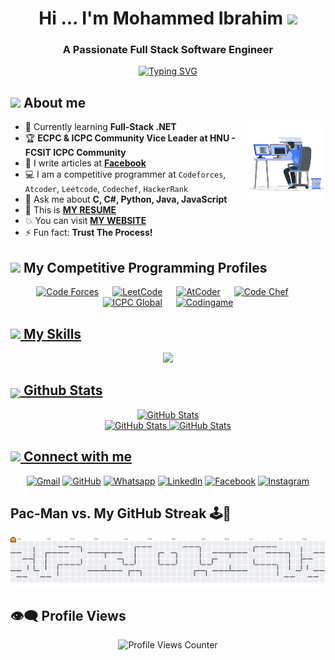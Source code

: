 
<h1 align="center">Hi ... I'm Mohammed Ibrahim <img src="https://media.giphy.com/media/hvRJCLFzcasrR4ia7z/giphy.gif" width="3%"> </h1>
<h3 align="center">A Passionate Full Stack Software Engineer</h3>

<p align="center">
  <a href="https://git.io/typing-svg"><img src="https://readme-typing-svg.demolab.com?font=Nunito&weight=700&size=24&pause=1000&color=24DF0F&center=true&vCenter=true&width=435&lines=Full+Stack+Software+Engineer;Competitive+Programmer" alt="Typing SVG" /></a>
</p>


## <img src = "https://i.pinimg.com/originals/3f/7e/4e/3f7e4eff7c96e9fe4b8b4b1ff3f7bdb5.gif" width = 6.5%> About me

<img align="right" src="https://github.com/Mohamediibra7im/Mohamediibra7im/blob/main/images/Right_Side.gif?raw=true" width=25%>

- 🌱 Currently learning **Full-Stack .NET**
- 🏆 **ECPC & ICPC Community Vice Leader at HNU - FCSIT ICPC Community**
- 📝 I write articles at **[Facebook](https://www.facebook.com/Mo7ammed.Ibra7im.11)**
- :computer: I am a competitive programmer at `Codeforces`, `Atcoder`, `Leetcode`, `Codechef`, `HackerRank`
- 💬 Ask me about **C, C#, Python, Java, JavaScript**
- :thinking: This is **[MY RESUME](https://drive.google.com/file/d/1HyKzZwqvfWgyLHMubHvLDQfktLrlwnEa/view)**
- :boom: You can visit **[MY WEBSITE](https://mohamed-ibrahim-omar.vercel.app/)**
- ⚡ Fun fact: **Trust The Process!**


## <img src="https://media4.giphy.com/media/dMLmQfCO7lCA2gX3tw/giphy.gif?cid=ecf05e47ak6mwfu812269zzr8ydv529109qzpb8rszwnja9e&rid=giphy.gif&ct=s" width=10%> My Competitive Programming Profiles

<div align="center" width=100%>
  <a href="https://codeforces.com/profile/MIDORIYA_"><img src="https://img.icons8.com/external-tal-revivo-shadow-tal-revivo/50/000000/external-codeforces-programming-competitions-and-contests-programming-community-logo-shadow-tal-revivo.png" alt="Code Forces" width=6%/></a>
	  &emsp; 
	<a href="https://leetcode.com/u/mid0riya"><img src="https://img.icons8.com/external-tal-revivo-shadow-tal-revivo/50/000000/external-level-up-your-coding-skills-and-quickly-land-a-job-logo-shadow-tal-revivo.png" alt="LeetCode" width=%6/></a>
	  &emsp; 
	<a href="[https://atcoder.jp/users/ahmed_7oSkaa](https://atcoder.jp/users/Midoriya_Izuku)"><img src="https://i.ibb.co/Q9WSjDB/logo.png" alt="AtCoder" width=6%/></a>
	  &emsp; 
	<a href="https://www.codechef.com/users/mid0riya"><img src="https://img.icons8.com/color/50/000000/codechef.png" alt="Code Chef" width=6%/></a>
	  &emsp; 
	<a href="https://icpc.global/ICPCID/JB9H3C1Y3BTD"><img src="https://i.ibb.co/6J0r7rW/Daco-5610880.png" alt="ICPC Global" width=6% /></a>     
	  &emsp; 
	<a href="https://www.codingame.com/profile/ce98605c4593d1a5ca44cc5108652c645741066" ><img src="https://i.ibb.co/1MRppTC/codingame-1.png" alt="Codingame" width=20%>
</div>

## <img src="https://media2.giphy.com/media/QssGEmpkyEOhBCb7e1/giphy.gif?cid=ecf05e47a0n3gi1bfqntqmob8g9aid1oyj2wr3ds3mg700bl&rid=giphy.gif" width ="3%"> My Skills

<p align="center">
  <img src="https://skillicons.dev/icons?i=c,cpp,cs,python,java,js,ts,html,css,sass,django,dotnet,nodejs,nextjs,go,react,vite,vercel,tailwind,bootstrap,md,vim,sqlite,postgres,mysql,mongodb,git,github,linux,ubuntu,debian,vscode,pycharm,sublime,clion,notion,obsidian,postman" />
</p>

## <img src="https://media1.giphy.com/media/v1.Y2lkPTc5MGI3NjExYzFhYzJkMmQ2MWQ3ZGY3MDhjZTE3MDI2Mzk3NzE1OWQyZTRlMmYwMCZjdD1z/iY8CRBdQXODJSCERIr/giphy.gif" width=5% valign="bottom"> Github Stats


<p align="center">
  <img src="https://github-readme-stats.vercel.app/api?username=Mohamediibra7im&show_icons=true&theme=dark&include_all_commits=true&count_private=false" alt="GitHub Stats" width="55%"/><br>
  <img src="https://nirzak-streak-stats.vercel.app/?user=Mohamediibra7im&theme=dark&hide_border=false" alt="GitHub Stats" width="50%"/>
  <img src="https://github-readme-stats.vercel.app/api/top-langs/?username=Mohamediibra7im&theme=dark&hide_border=false&include_all_commits=true&count_private=false&layout=compact" alt="GitHub Stats" width="36%" />
</p>


## <img src="https://github.com/7oSkaaa/7oSkaaa/blob/main/Images/Connect-with-me.gif?raw=true" width="10%"> Connect with me
<p align="center">
	<a href="mailto:mohammed.iibrahim.omar@gmail.com"><img img src="https://img.shields.io/badge/gmail-%23EA4335.svg?style=plastic&logo=gmail&logoColor=white" alt="Gmail"/></a>
	<a href="https://github.com/Mohamediibra7im"><img src="https://img.shields.io/badge/github-%23181717.svg?style=plastic&logo=github&logoColor=white" alt="GitHub"/></a>
	<a href="https://wa.me/0201101873008"><img src="https://img.shields.io/badge/whatsapp-%2325D366.svg?style=plastic&logo=whatsapp&logoColor=white" alt="Whatsapp"/></a>
	<a href="https://www.linkedin.com/in/mohammed-ibra7im"><img src="https://img.shields.io/badge/linkedin-%230A66C2.svg?style=plastic&logo=linkedin&logoColor=white" alt="LinkedIn"/></a>
	<a href="https://www.facebook.com/Mo7ammed.Ibra7im.11"><img src="https://img.shields.io/badge/facebook-%231877F2.svg?style=plastic&logo=facebook&logoColor=white" alt="Facebook"/></a>
	<a href="https://www.instagram.com/mohammed_iibra7im"><img src="https://img.shields.io/badge/instagram-%23E4405F.svg?style=plastic&logo=instagram&logoColor=white" alt="Instagram"/></a>
</p>

## Pac-Man vs. My GitHub Streak 🕹️👻

<picture>
  <source media="(prefers-color-scheme: dark)" srcset="https://raw.githubusercontent.com/Mohamediibra7im/Mohamediibra7im/output/pacman-contribution-graph-dark.svg">
  <source media="(prefers-color-scheme: light)" srcset="https://raw.githubusercontent.com/Mohamediibra7im/Mohamediibra7im/output/pacman-contribution-graph.svg">
  <img alt="pacman contribution graph" src="https://raw.githubusercontent.com/Mohamediibra7im/Mohamediibra7im/output/pacman-contribution-graph.svg">
</picture>

## 👁️‍🗨️ Profile Views

<div align="center">
  <img src="https://profile-counter.glitch.me/Mohamediibra7im/count.svg" alt="Profile Views Counter" />
</div>

